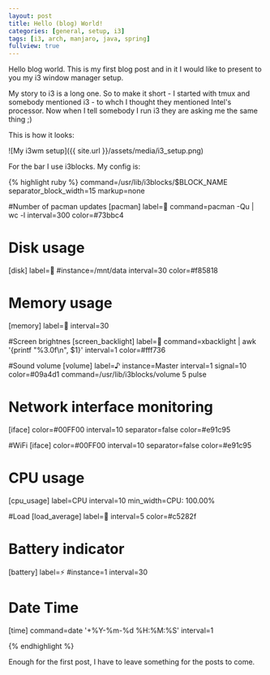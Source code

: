 ```yaml
---
layout: post
title: Hello (blog) World!
categories: [general, setup, i3]
tags: [i3, arch, manjaro, java, spring]
fullview: true
---
```


Hello blog world. This is my first blog post and in it I would like to present to you my i3 window manager setup.

My story to i3 is a long one. So to make it short - I started with tmux and somebody mentioned i3 - to whch I thought they mentioned Intel's processor. Now when I tell somebody I run i3 they are asking me the same thing ;)  

This is how it looks:

![My i3wm setup]({{ site.url }}/assets/media/i3_setup.png)

For the bar I use i3blocks. My config is:

{% highlight ruby %}
command=/usr/lib/i3blocks/$BLOCK_NAME
separator_block_width=15
markup=none

#Number of pacman updates
[pacman]
label=
command=pacman -Qu | wc -l
interval=300
color=#73bbc4

# Disk usage
[disk]
label=
#instance=/mnt/data
interval=30
color=#f85818

# Memory usage
[memory]
label=
interval=30

#Screen brightnes
[screen_backlight]
label=
command=xbacklight | awk '{printf "%3.0f\n", $1}'
interval=1
color=#fff736

#Sound volume
[volume]
label=♪
instance=Master
interval=1
signal=10
color=#09a4d1
command=/usr/lib/i3blocks/volume 5 pulse

# Network interface monitoring
[iface]
color=#00FF00
interval=10
separator=false
color=#e91c95

#WiFi
[iface]
color=#00FF00
interval=10
separator=false
color=#e91c95

# CPU usage
[cpu_usage]
label=CPU
interval=10
min_width=CPU: 100.00%

#Load
[load_average]
label=
interval=5
color=#c5282f

# Battery indicator
[battery]
label=⚡
#instance=1
interval=30

# Date Time
[time]
command=date '+%Y-%m-%d %H:%M:%S'
interval=1

{% endhighlight %}


Enough for the first post, I have to leave something for the posts to come.